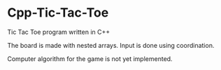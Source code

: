 # Cpp-Tic-Tac-Toe
Tic Tac Toe program written in C++

The board is made with nested arrays.
Input is done using coordination.

Computer algorithm for the game is not yet implemented.
